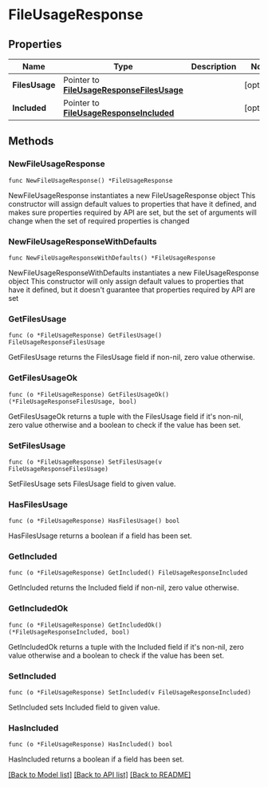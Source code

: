 # FileUsageResponse

## Properties

Name | Type | Description | Notes
------------ | ------------- | ------------- | -------------
**FilesUsage** | Pointer to [**FileUsageResponseFilesUsage**](FileUsageResponseFilesUsage.md) |  | [optional] 
**Included** | Pointer to [**FileUsageResponseIncluded**](FileUsageResponseIncluded.md) |  | [optional] 

## Methods

### NewFileUsageResponse

`func NewFileUsageResponse() *FileUsageResponse`

NewFileUsageResponse instantiates a new FileUsageResponse object
This constructor will assign default values to properties that have it defined,
and makes sure properties required by API are set, but the set of arguments
will change when the set of required properties is changed

### NewFileUsageResponseWithDefaults

`func NewFileUsageResponseWithDefaults() *FileUsageResponse`

NewFileUsageResponseWithDefaults instantiates a new FileUsageResponse object
This constructor will only assign default values to properties that have it defined,
but it doesn't guarantee that properties required by API are set

### GetFilesUsage

`func (o *FileUsageResponse) GetFilesUsage() FileUsageResponseFilesUsage`

GetFilesUsage returns the FilesUsage field if non-nil, zero value otherwise.

### GetFilesUsageOk

`func (o *FileUsageResponse) GetFilesUsageOk() (*FileUsageResponseFilesUsage, bool)`

GetFilesUsageOk returns a tuple with the FilesUsage field if it's non-nil, zero value otherwise
and a boolean to check if the value has been set.

### SetFilesUsage

`func (o *FileUsageResponse) SetFilesUsage(v FileUsageResponseFilesUsage)`

SetFilesUsage sets FilesUsage field to given value.

### HasFilesUsage

`func (o *FileUsageResponse) HasFilesUsage() bool`

HasFilesUsage returns a boolean if a field has been set.

### GetIncluded

`func (o *FileUsageResponse) GetIncluded() FileUsageResponseIncluded`

GetIncluded returns the Included field if non-nil, zero value otherwise.

### GetIncludedOk

`func (o *FileUsageResponse) GetIncludedOk() (*FileUsageResponseIncluded, bool)`

GetIncludedOk returns a tuple with the Included field if it's non-nil, zero value otherwise
and a boolean to check if the value has been set.

### SetIncluded

`func (o *FileUsageResponse) SetIncluded(v FileUsageResponseIncluded)`

SetIncluded sets Included field to given value.

### HasIncluded

`func (o *FileUsageResponse) HasIncluded() bool`

HasIncluded returns a boolean if a field has been set.


[[Back to Model list]](../README.md#documentation-for-models) [[Back to API list]](../README.md#documentation-for-api-endpoints) [[Back to README]](../README.md)


